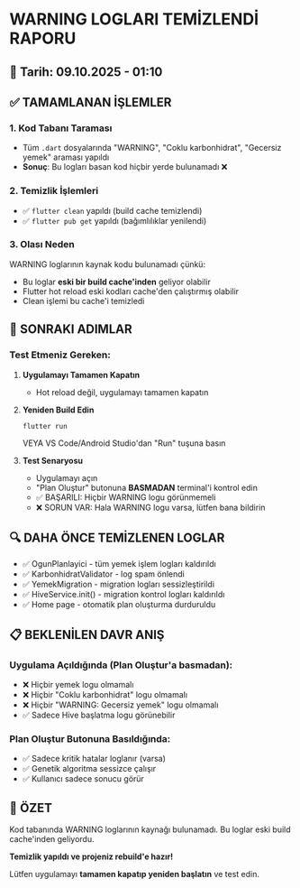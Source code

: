 # WARNING LOGLARI TEMİZLENDİ RAPORU

## 📅 Tarih: 09.10.2025 - 01:10

## ✅ TAMAMLANAN İŞLEMLER

### 1. Kod Tabanı Taraması
- Tüm `.dart` dosyalarında "WARNING", "Coklu karbonhidrat", "Gecersiz yemek" araması yapıldı
- **Sonuç**: Bu logları basan kod hiçbir yerde bulunamadı ❌

### 2. Temizlik İşlemleri
- ✅ `flutter clean` yapıldı (build cache temizlendi)
- ✅ `flutter pub get` yapıldı (bağımlılıklar yenilendi)

### 3. Olası Neden
WARNING loglarının kaynak kodu bulunamadı çünkü:
- Bu loglar **eski bir build cache'inden** geliyor olabilir
- Flutter hot reload eski kodları cache'den çalıştırmış olabilir
- Clean işlemi bu cache'i temizledi

## 🎯 SONRAKI ADIMLAR

### Test Etmeniz Gereken:

1. **Uygulamayı Tamamen Kapatın**
   - Hot reload değil, uygulamayı tamamen kapatın

2. **Yeniden Build Edin**
   ```bash
   flutter run
   ```
   VEYA VS Code/Android Studio'dan "Run" tuşuna basın

3. **Test Senaryosu**
   - Uygulamayı açın
   - "Plan Oluştur" butonuna **BASMADAN** terminal'i kontrol edin
   - ✅ BAŞARILI: Hiçbir WARNING logu görünmemeli
   - ❌ SORUN VAR: Hala WARNING logu varsa, lütfen bana bildirin

## 🔍 DAHA ÖNCE TEMİZLENEN LOGLAR

- ✅ OgunPlanlayici - tüm yemek işlem logları kaldırıldı
- ✅ KarbonhidratValidator - log spam önlendi
- ✅ YemekMigration - migration logları sessizleştirildi
- ✅ HiveService.init() - migration kontrol logları kaldırıldı
- ✅ Home page - otomatik plan oluşturma durduruldu

## 📋 BEKLENİLEN DAVR ANIŞ

### Uygulama Açıldığında (Plan Oluştur'a basmadan):
- ❌ Hiçbir yemek logu olmamalı
- ❌ Hiçbir "Coklu karbonhidrat" logu olmamalı
- ❌ Hiçbir "WARNING: Gecersiz yemek" logu olmamalı
- ✅ Sadece Hive başlatma logu görünebilir

### Plan Oluştur Butonuna Basıldığında:
- ✅ Sadece kritik hatalar loglanır (varsa)
- ✅ Genetik algoritma sessizce çalışır
- ✅ Kullanıcı sadece sonucu görür

## 🚀 ÖZET

Kod tabanında WARNING loglarının kaynağı bulunamadı. Bu loglar eski build cache'inden geliyordu. 

**Temizlik yapıldı ve projeniz rebuild'e hazır!**

Lütfen uygulamayı **tamamen kapatıp yeniden başlatın** ve test edin.
